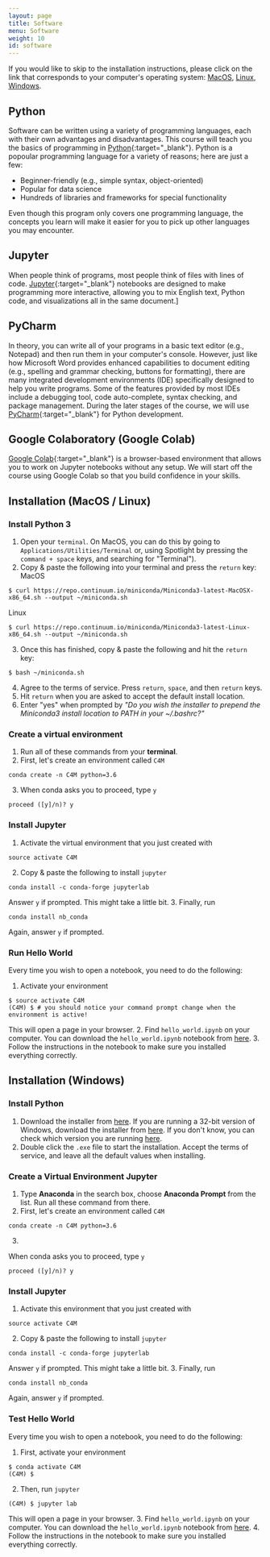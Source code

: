 ```yaml
---
layout: page
title: Software
menu: Software
weight: 10
id: software
---
```

If you would like to skip to the installation instructions, please click on the link that corresponds to your computer's operating system: [MacOS](#installation-macos--linux), [Linux](#installation-macos--linux), [Windows](#installation-windows).

## Python
Software can be written using a variety of programming languages, each with their own advantages and disadvantages. 
This course will teach you the basics of programming in [Python](https://www.python.org/){:target="_blank"}. 
Python is a popoular programming language for a variety of reasons; here are just a few:
* Beginner-friendly (e.g., simple syntax, object-oriented)
* Popular for data science
* Hundreds of libraries and frameworks for special functionality

Even though this program only covers one programming language, the concepts you learn will make it easier for you to pick up other languages you may encounter.

## Jupyter
When people think of programs, most people think of files with lines of code.
[Jupyter](https://jupyter.org/){:target="_blank"} notebooks are designed to make programming more interactive, allowing you to mix English text, Python code, and visualizations all in the same document.]

## PyCharm
In theory, you can write all of your programs in a basic text editor (e.g., Notepad) and then run them in your computer's console.
However, just like how Microsoft Word provides enhanced capabilities to document editing (e.g., spelling and grammar checking, buttons for formatting), there are many integrated development environments (IDE) specifically designed to help you write programs.
Some of the features provided by most IDEs include a debugging tool, code auto-complete, syntax checking, and package management.
During the later stages of the course, we will use [PyCharm](https://www.jetbrains.com/pycharm/){:target="_blank"} for Python development.

## Google Colaboratory (Google Colab)
[Google Colab](https://colab.research.google.com/notebooks/intro.ipynb){:target="_blank"} is a browser-based environment that allows you to work on Jupyter notebooks without any setup. 
We will start off the course using Google Colab so that you build confidence in your skills.

## Installation (MacOS / Linux)

### Install Python 3
1. Open your `terminal`. On MacOS, you can do this by going to `Applications/Utilities/Terminal` or, using  Spotlight by pressing the `command + space` keys, and searching for "Terminal").
2. Copy & paste the following into your terminal and press the `return` key:
MacOS
```shell
$ curl https://repo.continuum.io/miniconda/Miniconda3-latest-MacOSX-x86_64.sh --output ~/miniconda.sh
```
Linux
```shell
$ curl https://repo.continuum.io/miniconda/Miniconda3-latest-Linux-x86_64.sh --output ~/miniconda.sh
```
3. Once this has finished, copy & paste the following and hit the `return` key:
```shell
$ bash ~/miniconda.sh
```
4. Agree to the terms of service. Press `return`, `space`, and then `return` keys.
5. Hit `return` when you are asked to accept the default install location.
6. Enter "yes" when prompted by _"Do you wish the installer to prepend the Miniconda3 install location to PATH in your ~/.bashrc?"_

### Create a virtual environment
1. Run all of these commands from your **terminal**.
2. First, let's create an environment called `C4M`
```shell
conda create -n C4M python=3.6
```
3. When conda asks you to proceed, type `y`
```
proceed ([y]/n)? y
```

### Install Jupyter
1. Activate the virtual environment that you just created with
```shell
source activate C4M
```
2. Copy & paste the following to install `jupyter`
```shell
conda install -c conda-forge jupyterlab
```
Answer `y` if prompted. This might take a little bit.
3. Finally, run
```shell
conda install nb_conda
```
Again, answer `y` if prompted.

### Run Hello World
Every time you wish to open a notebook, you need to do the following:

1. Activate your environment
```shell
$ source activate C4M
(C4M) $ # you should notice your command prompt change when the environment is active!
```
This will open a page in your browser. 
2. Find `hello_world.ipynb` on your computer. You can download the `hello_world.ipynb` notebook from <a href="notebooks/hello_world.ipynb">here</a>.
3. Follow the instructions in the notebook to make sure you installed everything correctly.

## Installation (Windows)

### Install Python
1. Download the installer from [here](https://repo.continuum.io/miniconda/Miniconda3-latest-Windows-x86_64.exe). If you are running a 32-bit version of Windows, download the installer from [here](https://repo.continuum.io/miniconda/Miniconda3-latest-Windows-x86.exe). If you don't know, you can check which version you are running [here](https://support.microsoft.com/en-us/help/15056/windows-7-32-64-bit-faq).
2. Double click the `.exe` file to start the installation. Accept the terms of service, and leave all the default values when installing.

### Create a Virtual Environment Jupyter
1. Type **Anaconda** in the search box, choose **Anaconda Prompt** from the list. Run all these command from there.
2. First, let's create an environment called `C4M`
```shell
conda create -n C4M python=3.6
```
3. 
When conda asks you to proceed, type `y`
```
proceed ([y]/n)? y
```

### Install Jupyter
1. Activate this environment that you just created with
```shell
source activate C4M
```
2. Copy & paste the following to install `jupyter`
```shell
conda install -c conda-forge jupyterlab
```
Answer `y` if prompted. This might take a little bit.
3. Finally, run
```shell
conda install nb_conda
```
Again, answer `y` if prompted.

### Test Hello World
Every time you wish to open a notebook, you need to do the following:
1. First, activate your environment
```shell
$ conda activate C4M
(C4M) $
```
2. Then, run `jupyter`
```shell
(C4M) $ jupyter lab
```
This will open a page in your browser. 
3. Find `hello_world.ipynb` on your computer. You can download the `hello_world.ipynb` notebook from <a href="notebooks/hello_world.ipynb">here</a>.
4. Follow the instructions in the notebook to make sure you installed everything correctly.
